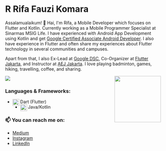 # R Rifa Fauzi Komara

Assalamualaikum! 👋 Hai, I'm Rifa, a Mobile Developer which focuses on Flutter and Kotlin. Currently working as a Mobile Programmer Specialist at Sinarmas MSIG Life. I have experienced with Android App Development using Kotlin and get [Google Certified Associate Android Developer](https://www.credential.net/ad01ed34-0da3-40aa-b84d-3dadbdc8a6fe#gs.adehgc). I also have experience in Flutter and often share my experiences about Flutter technology in several communities and campuses.

Apart from that, I also Ex-Lead at [Google DSC](https://developers.google.com/community/dsc), Co-Organizer at [Flutter Jakarta](https://www.meetup.com/Flutter-Jakarta/), and Instructor at [AEJ Jakarta](https://www.instagram.com/aej.id/?hl=id). I love playing badminton, games, hiking, travelling, coffee, and sharing.

<img align ="right" src = "https://i.imgur.com/w4pKOQi.jpg" width="150" height="150">

<img src="https://github-readme-stats.vercel.app/api?username=rrifafauzikomara&&show_icons=true&title_color=70ffec&icon_color=bb2acf&text_color=ffffff&bg_color=151515">

### Languages & Frameworks:
- Dart (Flutter)<img align="left" alt="flutter" width="22px" src="https://cdn.jsdelivr.net/npm/simple-icons@v3/icons/flutter.svg"/>
- Java/Kotlin<img align="left" alt="android" width="22px" src="https://cdn.jsdelivr.net/npm/simple-icons@v3/icons/android.svg"/>

### 📫 You can reach me on:
* [Medium](https://medium.com/@rifafauzi6)
* [Instagram](https://www.instagram.com/rifafauzi6/?hl=id)
* [LinkedIn](https://www.linkedin.com/in/rrifafauzikomara/)
